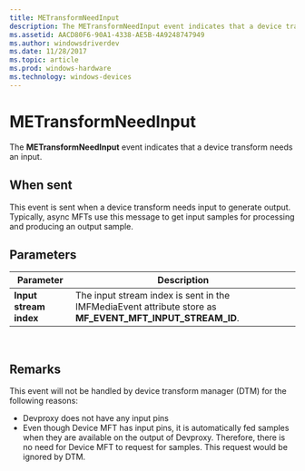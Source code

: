 ```yaml
---
title: METransformNeedInput
description: The METransformNeedInput event indicates that a device transform needs an input.
ms.assetid: AACD80F6-90A1-4338-AE5B-4A9248747949
ms.author: windowsdriverdev
ms.date: 11/28/2017
ms.topic: article
ms.prod: windows-hardware
ms.technology: windows-devices
---
```


# METransformNeedInput


The **METransformNeedInput** event indicates that a device transform needs an input.

## <span id="When_sent"></span><span id="when_sent"></span><span id="WHEN_SENT"></span>When sent


This event is sent when a device transform needs input to generate output. Typically, async MFTs use this message to get input samples for processing and producing an output sample.

## <span id="Parameters"></span><span id="parameters"></span><span id="PARAMETERS"></span>Parameters


| Parameter              | Description                                                                                                   |
|------------------------|---------------------------------------------------------------------------------------------------------------|
| **Input stream index** | The input stream index is sent in the IMFMediaEvent attribute store as **MF\_EVENT\_MFT\_INPUT\_STREAM\_ID**. |

 

## <span id="Remarks"></span><span id="remarks"></span><span id="REMARKS"></span>Remarks


This event will not be handled by device transform manager (DTM) for the following reasons:

-   Devproxy does not have any input pins
-   Even though Device MFT has input pins, it is automatically fed samples when they are available on the output of Devproxy. Therefore, there is no need for Device MFT to request for samples. This request would be ignored by DTM.

 

 





